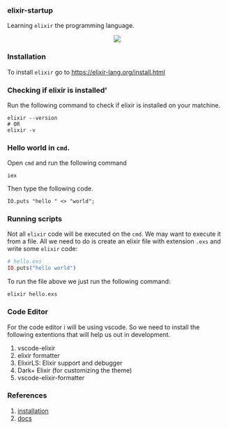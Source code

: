 ### elixir-startup

Learning `elixir` the programming language.

<p align="center"><img src="https://elixir-lang.org/images/logo/logo.png"/></p>

### Installation

To install `elixir` go to https://elixir-lang.org/install.html

### Checking if elixir is installed'

Run the following command to check if elixir is installed on your matchine.

```shell
elixir --version
# OR
elixir -v
```

### Hello world in `cmd`.

Open `cmd` and run the following command

```
iex
```

Then type the following code.

```shell
IO.puts "hello " <> "world";
```

### Running scripts

Not all `elixir` code will be executed on the `cmd`. We may want to execute it from a file. All we need to do is create an elixir file with extension `.exs` and write some `elixir` code:

```exs
# hello.exs
IO.puts("hello world")
```

To run the file above we just run the following command:

```shell
elixir hello.exs
```

### Code Editor

For the code editor i will be using vscode. So we need to install the following extentions that will help us out in development.

1. vscode-elixir
2. elixir formatter
3. ElixirLS: Elixir support and debugger
4. Dark+ Elixir (for customizing the theme)
5. vscode-elixir-formatter

### References

1. [installation](https://elixir-lang.org/install.html)
1. [docs](https://elixir-lang.org/getting-started/introduction.html)
